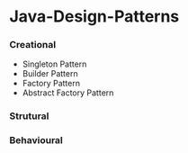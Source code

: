 # Java-Design-Patterns

### Creational

- Singleton Pattern
- Builder Pattern
- Factory Pattern
- Abstract Factory Pattern

### Strutural


### Behavioural


